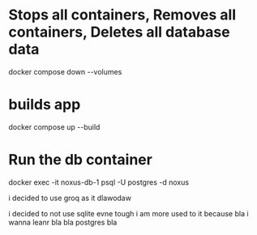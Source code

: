# Stops all containers, Removes all containers, Deletes all database data
docker compose down --volumes

# builds app
docker compose up --build


# Run the db container
docker exec -it noxus-db-1 psql -U postgres -d noxus


i decided to use groq as it dlawodaw

i decided to not use sqlite evne tough i am more used to it because bla i wanna leanr bla bla postgres bla

